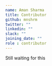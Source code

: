 ```yaml
---
name: Aman Sharma
title: Contributor
github: mnshrm
twitter: ""
linkedin: ""
slack: ""
joining_date: ""
role : contributor
---
```


Still waiting for this

